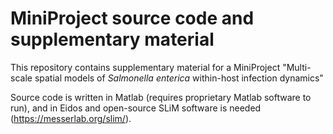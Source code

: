 # MiniProject source code and supplementary material
This repository contains supplementary material for a MiniProject "Multi-scale spatial models of _Salmonella enterica_ within-host infection dynamics"

Source code is written in Matlab (requires proprietary Matlab software to run), and in Eidos and open-source SLiM software is needed (https://messerlab.org/slim/).
